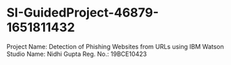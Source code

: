 # SI-GuidedProject-46879-1651811432

Project Name: Detection of Phishing Websites from URLs using IBM Watson Studio
Name: Nidhi Gupta 
Reg. No.: 19BCE10423
